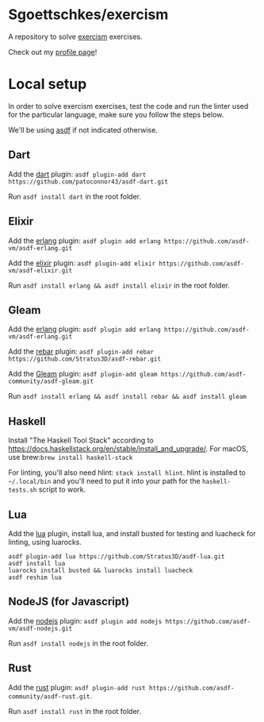 Sgoettschkes/exercism
=====================

A repository to solve [exercism](https://exercism.org/) exercises.

Check out my [profile page](https://exercism.org/profiles/Sgoettschkes)!

# Local setup

In order to solve exercism exercises, test the code and run the linter used for the particular language, make sure you follow the steps below.

We'll be using [asdf](https://asdf-vm.com/) if not indicated otherwise.

## Dart

Add the [dart](https://github.com/PatOConnor43/asdf-dart) plugin: `asdf plugin-add dart https://github.com/patoconnor43/asdf-dart.git`

Run `asdf install dart` in the root folder.

## Elixir

Add the [erlang](https://github.com/asdf-vm/asdf-erlang) plugin: `asdf plugin add erlang https://github.com/asdf-vm/asdf-erlang.git`

Add the [elixir](https://github.com/asdf-vm/asdf-elixir) plugin: `asdf plugin-add elixir https://github.com/asdf-vm/asdf-elixir.git`

Run `asdf install erlang && asdf install elixir` in the root folder.

## Gleam

Add the [erlang](https://github.com/asdf-vm/asdf-erlang) plugin: `asdf plugin add erlang https://github.com/asdf-vm/asdf-erlang.git`

Add the [rebar](https://github.com/Stratus3D/asdf-rebar) plugin: `asdf plugin-add rebar https://github.com/Stratus3D/asdf-rebar.git`

Add the [Gleam](https://github.com/asdf-community/asdf-gleam) plugin: `asdf plugin-add gleam https://github.com/asdf-community/asdf-gleam.git`

Run `asdf install erlang && asdf install rebar && asdf install gleam`

## Haskell

Install "The Haskell Tool Stack" according to https://docs.haskellstack.org/en/stable/install_and_upgrade/. For macOS, use brew:`brew install haskell-stack`

For linting, you'll also need hlint: `stack install hlint`. hlint is installed to `~/.local/bin` and you'll need to put it into your path for the `haskell-tests.sh` script to work.

## Lua

Add the [lua](https://github.com/Stratus3D/asdf-lua) plugin, install lua, and install busted for testing and luacheck for linting, using luarocks.

```shell
asdf plugin-add lua https://github.com/Stratus3D/asdf-lua.git
asdf install lua
luarocks install busted && luarocks install luacheck
asdf reshim lua
```

## NodeJS (for Javascript)

Add the [nodejs](https://github.com/asdf-vm/asdf-nodejs) plugin: `asdf plugin add nodejs https://github.com/asdf-vm/asdf-nodejs.git`

Run `asdf install nodejs` in the root folder.

## Rust

Add the [rust](https://github.com/asdf-community/asdf-rust) plugin: `asdf plugin-add rust https://github.com/asdf-community/asdf-rust.git`.

Run `asdf install rust` in the root folder.
